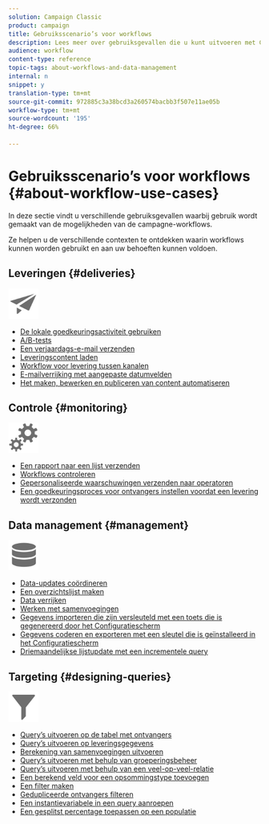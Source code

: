 ```yaml
---
solution: Campaign Classic
product: campaign
title: Gebruiksscenario’s voor workflows
description: Lees meer over gebruiksgevallen die u kunt uitvoeren met Campaign Classic-workflows.
audience: workflow
content-type: reference
topic-tags: about-workflows-and-data-management
internal: n
snippet: y
translation-type: tm+mt
source-git-commit: 972885c3a38bcd3a260574bacbb3f507e11ae05b
workflow-type: tm+mt
source-wordcount: '195'
ht-degree: 66%

---
```



# Gebruiksscenario’s voor workflows {#about-workflow-use-cases}

In deze sectie vindt u verschillende gebruiksgevallen waarbij gebruik wordt gemaakt van de mogelijkheden van de campagne-workflows.

Ze helpen u de verschillende contexten te ontdekken waarin workflows kunnen worden gebruikt en aan uw behoeften kunnen voldoen.

## Leveringen {#deliveries}

<img src="assets/do-not-localize/icon_send.svg" width="60px">

* [De lokale goedkeuringsactiviteit gebruiken](../../workflow/using/using-the-local-approval-activity.md)
* [A/B-tests](../../workflow/using/a-b-testing.md)
* [Een verjaardags-e-mail verzenden](../../workflow/using/sending-a-birthday-email.md)
* [Leveringscontent laden](../../workflow/using/loading-delivery-content.md)
* [Workflow voor levering tussen kanalen](../../workflow/using/cross-channel-delivery-workflow.md)
* [E-mailverrijking met aangepaste datumvelden](../../workflow/using/email-enrichment-with-custom-date-fields.md)
* [Het maken, bewerken en publiceren van content automatiseren](../../delivery/using/automating-via-workflows.md#examples)

## Controle {#monitoring}

<img src="assets/do-not-localize/icon_monitoring.svg" width="60px">

* [Een rapport naar een lijst verzenden](../../workflow/using/sending-a-report-to-a-list.md)
* [Workflows controleren](../../workflow/using/supervising-workflows.md)
* [Gepersonaliseerde waarschuwingen verzenden naar operatoren](../../workflow/using/sending-personalized-alerts-to-operators.md)
* [Een goedkeuringsproces voor ontvangers instellen voordat een levering wordt verzonden](../../workflow/using/using-the-local-approval-activity.md)

## Data management {#management}

<img src="assets/do-not-localize/icon_manage.svg" width="60px">

* [Data-updates coördineren](../../workflow/using/coordinating-data-updates.md)
* [Een overzichtslijst maken](../../workflow/using/creating-a-summary-list.md)
* [Data verrijken](../../workflow/using/enriching-data.md)
* [Werken met samenvoegingen](../../workflow/using/using-aggregates.md)
* [Gegevens importeren die zijn versleuteld met een toets die is gegenereerd door het Configuratiescherm](../../workflow/using/importing-data.md#use-case-gpg-decrypt)
* [Gegevens coderen en exporteren met een sleutel die is geïnstalleerd in het Configuratiescherm](../../workflow/using/how-to-use-workflow-data.md#use-case-gpg-encrypt)
* [Driemaandelijkse lijstupdate met een incrementele query](../../workflow/using/quarterly-list-update.md)

## Targeting {#designing-queries}

<img src="assets/do-not-localize/icon_filter.svg" width="60px">

* [Query’s uitvoeren op de tabel met ontvangers](../../workflow/using/querying-recipient-table.md)
* [Query’s uitvoeren op leveringsgegevens](../../workflow/using/querying-delivery-information.md)
* [Berekening van samenvoegingen uitvoeren](../../workflow/using/performing-aggregate-computing.md)
* [Query’s uitvoeren met behulp van groeperingsbeheer](../../workflow/using/querying-using-grouping-management.md)
* [Query’s uitvoeren met behulp van een veel-op-veel-relatie](../../workflow/using/querying-using-many-to-many-relationship.md)
* [Een berekend veld voor een opsommingstype toevoegen](../../workflow/using/adding-enumeration-type-calculated-field.md)
* [Een filter maken](../../workflow/using/creating-a-filter.md)
* [Gedupliceerde ontvangers filteren](../../workflow/using/filtering-duplicated-recipients.md)
* [Een instantievariabele in een query aanroepen](../../workflow/using/javascript-scripts-and-templates.md#calling-an-instance-variable-in-a-query)
* [Een gesplitst percentage toepassen op een populatie](../../workflow/using/javascript-scripts-and-templates.md#example)
